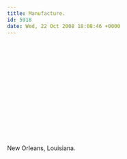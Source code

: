 ```yaml
---
title: Manufacture.
id: 5918
date: Wed, 22 Oct 2008 18:08:46 +0000
---
```


<object height="227" width="400"><param name="allowfullscreen" value="true"></param><param name="allowscriptaccess" value="always"></param><param name="movie" value="http://vimeo.com/moogaloop.swf?clip_id=2037181&server=vimeo.com&show_title=1&show_byline=1&show_portrait=0&color=00ADEF&fullscreen=1"></param><embed allowfullscreen="true" allowscriptaccess="always" height="227" src="https://vimeo.com/moogaloop.swf?clip_id=2037181&server=vimeo.com&show_title=1&show_byline=1&show_portrait=0&color=00ADEF&fullscreen=1" type="application/x-shockwave-flash" width="400"></embed></object>

New Orleans, Louisiana.





